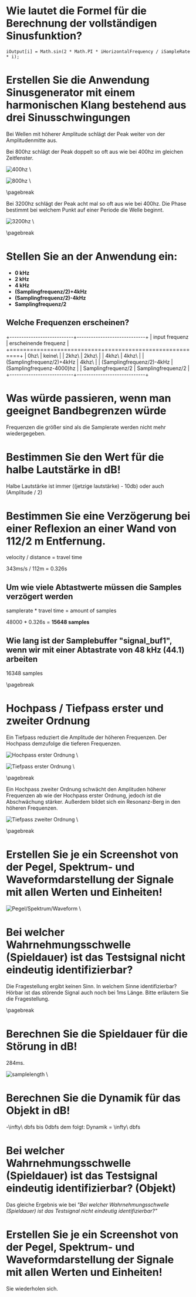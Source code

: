 # Wie lautet die Formel für die Berechnung der vollständigen Sinusfunktion?

`iOutput[i] = Math.sin(2 * Math.PI * iHorizontalFrequency / iSampleRate * i);`

# Erstellen Sie die Anwendung Sinusgenerator mit einem harmonischen Klang bestehend aus drei Sinusschwingungen

Bei Wellen mit höherer Amplitude schlägt der Peak weiter von der Amplitudenmitte aus.

Bei 800hz schlägt der Peak doppelt so oft aus wie bei 400hz im gleichen Zeitfenster. 

![400hz](./Uebung-2/400hz.png "400hz")
\ 

![800hz](./Uebung-2/800hz.png "800hz")
\ 

\pagebreak

Bei 3200hz schlägt der Peak acht mal so oft aus wie bei 400hz. Die Phase bestimmt bei welchem Punkt auf einer Periode die Welle beginnt.

![3200hz](./Uebung-2/3200hz.png "3200hz")
\ 

\pagebreak

# Stellen Sie an der Anwendung ein:

- **0 kHz**
- **2 kHz**
- **4 kHz**
- **(Samplingfrequenz/2)+4kHz**
- **(Samplingfrequenz/2)-4kHz**
- **Samplingfrequenz/2**

## Welche Frequenzen erscheinen?

+---------------------------+-----------------------------+
| input frequenz			| erscheinende frequenz       |
+===========================+=============================+
| 0hz\  					| keine\                      |
| 2khz\   			        | 2khz\                       |
| 4khz\ 					| 4khz\                       |
| (Samplingfrequenz/2)+4kHz | 4khz\                       |
| (Samplingfrequenz/2)-4kHz | (Samplingfrequenz-4000)hz   |
| Samplingfrequenz/2 	    | Samplingfrequenz/2          |
+---------------------------+-----------------------------+

# Was würde passieren, wenn man geeignet Bandbegrenzen würde

Frequenzen die größer sind als die Samplerate werden nicht mehr wiedergegeben.

# Bestimmen Sie den Wert für die halbe Lautstärke in dB!

Halbe Lautstärke ist immer ((jetzige lautstärke) - 10db) oder auch (Amplitude / 2)

# Bestimmen Sie eine Verzögerung bei einer Reflexion an einer Wand von 112/2 m Entfernung.

velocity / distance = travel time

343ms/s / 112m = 0.326s

## Um wie viele Abtastwerte müssen die Samples verzögert werden 

samplerate * travel time = amount of samples

48000 * 0.326s = **15648 samples**

## Wie lang ist der Samplebuffer "signal_buf1", wenn wir mit einer Abtastrate von 48 kHz (44.1) arbeiten

16348 samples

\pagebreak

# Hochpass / Tiefpass erster und zweiter Ordnung

Ein Tiefpass reduziert die Amplitude der höheren Frequenzen. Der Hochpass demzufolge die tieferen Frequenzen.

![Hochpass erster Ordnung](./Uebung-2/HP1.png "Hochpass erster Ordnung")
\ 

![Tiefpass erster Ordnung](./Uebung-2/TP1.png "Tiefpass erster Ordnung")
\ 

\pagebreak

Ein Hochpass zweiter Ordnung schwächt den Amplituden höherer Frequenzen ab wie der Hochpass erster Ordnung, jedoch ist die Abschwächung stärker. Außerdem bildet sich ein Resonanz-Berg in den höheren Frequenzen.

![Tiefpass zweiter Ordnung](./Uebung-2/TP2.png "Tiefpass zweiter Ordnung")
\ 

\pagebreak

# Erstellen Sie je ein Screenshot von der Pegel, Spektrum- und Waveformdarstellung der Signale mit allen Werten und Einheiten!

![Pegel/Spektrum/Waveform](./Uebung-2/pegelspektrumwaveform.png "Pegel/Spektrum/Waveform")
\ 

# Bei welcher Wahrnehmungsschwelle (Spieldauer) ist das Testsignal nicht eindeutig identifizierbar?

Die Fragestellung ergibt keinen Sinn. In welchem Sinne identifizierbar? Hörbar ist das störende Signal auch noch bei 1ms Länge. Bitte erläutern Sie die Fragestellung.

\pagebreak

# Berechnen Sie die Spieldauer für die Störung in dB!

284ms.

![samplelength](./Uebung-2/samplelength.png "Sample Länge")
\ 

# Berechnen Sie die Dynamik für das Objekt in dB!

-\infty\ dbfs bis 0dbfs dem folgt: Dynamik = \infty\ dbfs

# Bei welcher Wahrnehmungsschwelle (Spieldauer) ist das Testsignal eindeutig identifizierbar? (Objekt)

Das gleiche Ergebnis wie bei *"Bei welcher Wahrnehmungsschwelle (Spieldauer) ist das Testsignal nicht eindeutig identifizierbar?"*

# Erstellen Sie je ein Screenshot von der Pegel, Spektrum- und Waveformdarstellung der Signale mit allen Werten und Einheiten!

Sie wiederholen sich.
